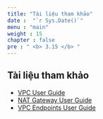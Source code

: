 ```yaml
---
title: "Tài liệu tham khảo"
date :  "`r Sys.Date()`" 
menu : "main"
weight : 15
chapter : false
pre : " <b> 3.15 </b> "
---
```


## Tài liệu tham khảo

- [VPC User Guide](https://docs.aws.amazon.com/vpc/latest/userguide/)
- [NAT Gateway User Guide](https://docs.aws.amazon.com/vpc/latest/userguide/vpc-nat-gateway.html)
- [VPC Endpoints User Guide](https://docs.aws.amazon.com/vpc/latest/privatelink/)
